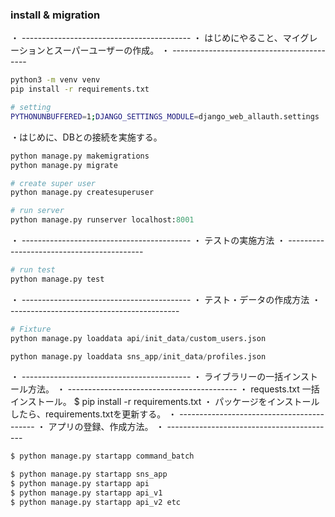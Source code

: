### install & migration
・ ------------------------------------------
・ はじめにやること、マイグレーションとスーパーユーザーの作成。
・ ------------------------------------------
```bash
python3 -m venv venv
pip install -r requirements.txt
```
```bash
# setting
PYTHONUNBUFFERED=1;DJANGO_SETTINGS_MODULE=django_web_allauth.settings
```
・はじめに、DBとの接続を実施する。
```python
python manage.py makemigrations
python manage.py migrate

# create super user
python manage.py createsuperuser

# run server
python manage.py runserver localhost:8001
```
・ ------------------------------------------
・ テストの実施方法
・ ------------------------------------------
```python
# run test
python manage.py test
```
・ ------------------------------------------
・ テスト・データの作成方法
・ ------------------------------------------
```python
# Fixture
python manage.py loaddata api/init_data/custom_users.json

python manage.py loaddata sns_app/init_data/profiles.json
```
・ ------------------------------------------
・ ライブラリーの一括インストール方法。
・ ------------------------------------------
・ requests.txt 一括インストール。
$ pip install -r requirements.txt
・ パッケージをインストールしたら、requirements.txtを更新する。
・ ------------------------------------------
・ アプリの登録、作成方法。
・ ------------------------------------------
```python
$ python manage.py startapp command_batch

$ python manage.py startapp sns_app
$ python manage.py startapp api
$ python manage.py startapp api_v1
$ python manage.py startapp api_v2 etc
```
